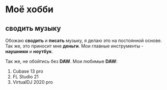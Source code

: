 # Моё хобби 
## сводить музыку

Обожаю **сводить** и **писать** музыку, я делаю это на постоянной основе. Так же, это приносит мне **деньги**. Мои главные инструменты - **наушники** и **ноутбук**.

Так же, не обойтись без **DAW**. Мои любимые **DAW**:

1. Cubase 13 pro
2. FL Studio 21
3. VirtualDJ 2020 pro


 
 